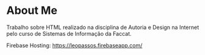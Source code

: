 # About Me
Trabalho sobre HTML realizado na disciplina de Autoria e Design na Internet pelo curso de Sistemas de Informação da Faccat.

Firebase Hosting: https://leopassos.firebaseapp.com/
